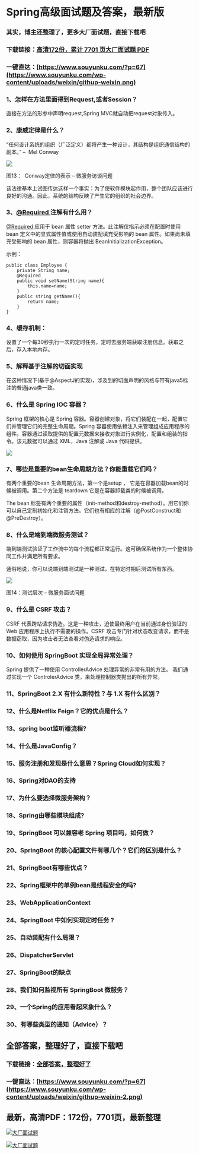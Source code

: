 # Spring高级面试题及答案，最新版

### 其实，博主还整理了，更多大厂面试题，直接下载吧

### 下载链接：[高清172份，累计 7701 页大厂面试题  PDF](https://github.com/souyunku/DevBooks/blob/master/docs/index.md)

### 一键直达：[https://www.souyunku.com/?p=67](https://www.souyunku.com/wp-content/uploads/weixin/githup-weixin.png)



### 1、怎样在方法里面得到Request,或者Session？



直接在方法的形参中声明request,Spring MVC就自动把request对象传入。


### 2、康威定律是什么？

“任何设计系统的组织（广泛定义）都将产生一种设计，其结构是组织通信结构的副本。” –  Mel Conway

![](https://gitee.com/souyunkutech/souyunku-home/raw/master/images/souyunku-web/2019/08/0816/01/img_16.png#alt=img%5C_16.png)

图13：  Conway定律的表示 – 微服务访谈问题

该法律基本上试图传达这样一个事实：为了使软件模块起作用，整个团队应该进行良好的沟通。因此，系统的结构反映了产生它的组织的社会边界。


### 3、[@Required ](/Required ) 注解有什么用？

[@Required ](/Required ) 应用于 bean 属性 setter 方法。此注解仅指示必须在配置时使用 bean 定义中的显式属性值或使用自动装配填充受影响的 bean 属性。如果尚未填充受影响的 bean 属性，则容器将抛出 BeanInitializationException。

示例：

```
public class Employee {
    private String name;
    @Required
    public void setName(String name){
        this.name=name;
    }
    public string getName(){
        return name;
    }
}
```


### 4、缓存机制：

设置了⼀个每30秒执⾏⼀次的定时任务，定时去服务端获取注册信息。获取之后，存⼊本地内存。


### 5、解释基于注解的切面实现

在这种情况下(基于@AspectJ的实现)，涉及到的切面声明的风格与带有java5标注的普通java类一致。


### 6、什么是 Spring IOC 容器？

Spring 框架的核心是 Spring 容器。容器创建对象，将它们装配在一起，配置它们并管理它们的完整生命周期。Spring 容器使用依赖注入来管理组成应用程序的组件。容器通过读取提供的配置元数据来接收对象进行实例化，配置和组装的指令。该元数据可以通过 XML，Java 注解或 Java 代码提供。

![](https://gitee.com/souyunkutech/souyunku-home/raw/master/images/souyunku-web/2019/08/0816/02/img_2.png#alt=img%5C_2.png)


### 7、哪些是重要的bean生命周期方法？你能重载它们吗？

有两个重要的bean 生命周期方法，第一个是setup ， 它是在容器加载bean的时候被调用。第二个方法是 teardown 它是在容器卸载类的时候被调用。

The bean 标签有两个重要的属性（init-method和destroy-method）。用它们你可以自己定制初始化和注销方法。它们也有相应的注解（@PostConstruct和@PreDestroy）。


### 8、什么是端到端微服务测试？

端到端测试验证了工作流中的每个流程都正常运行。这可确保系统作为一个整体协同工作并满足所有要求。

通俗地说，你可以说端到端测试是一种测试，在特定时期后测试所有东西。

![](https://gitee.com/souyunkutech/souyunku-home/raw/master/images/souyunku-web/2019/08/0816/01/img_17.png#alt=img%5C_17.png)

图14：测试层次 – 微服务面试问题


### 9、什么是 CSRF 攻击？

CSRF 代表跨站请求伪造。这是一种攻击，迫使最终用户在当前通过身份验证的Web 应用程序上执行不需要的操作。CSRF 攻击专门针对状态改变请求，而不是数据窃取，因为攻击者无法查看对伪造请求的响应。


### 10、如何使用 SpringBoot 实现全局异常处理？

Spring 提供了一种使用 ControllerAdvice 处理异常的非常有用的方法。 我们通过实现一个 ControlerAdvice 类，来处理控制器类抛出的所有异常。


### 11、SpringBoot 2.X 有什么新特性？与 1.X 有什么区别？
### 12、什么是Netflix Feign？它的优点是什么？
### 13、spring boot监听器流程?
### 14、什么是JavaConfig？
### 15、服务注册和发现是什么意思？Spring Cloud如何实现？
### 16、Spring对DAO的支持
### 17、为什么要选择微服务架构？
### 18、Spring由哪些模块组成?
### 19、SpringBoot 可以兼容老 Spring 项目吗，如何做？
### 20、SpringBoot 的核心配置文件有哪几个？它们的区别是什么？
### 21、SpringBoot有哪些优点？
### 22、Spring框架中的单例bean是线程安全的吗?
### 23、WebApplicationContext
### 24、SpringBoot 中如何实现定时任务 ?
### 25、自动装配有什么局限？
### 26、DispatcherServlet
### 27、SpringBoot的缺点
### 28、我们如何监视所有 SpringBoot 微服务？
### 29、一个Spring的应用看起来象什么？
### 30、有哪些类型的通知（Advice）？




## 全部答案，整理好了，直接下载吧

### 下载链接：[全部答案，整理好了](https://www.souyunku.com/wp-content/uploads/weixin/githup-weixin-2.png)

### 一键直达：[https://www.souyunku.com/?p=67](https://www.souyunku.com/wp-content/uploads/weixin/githup-weixin-2.png)


## 最新，高清PDF：172份，7701页，最新整理

[![大厂面试题](https://www.souyunku.com/wp-content/uploads/weixin/mst.png "架构师专栏")](https://www.souyunku.com/wp-content/uploads/weixin/githup-weixin.png "架构师专栏")

[![大厂面试题](https://www.souyunku.com/wp-content/uploads/weixin/githup-weixin.png "架构师专栏")](https://www.souyunku.com/wp-content/uploads/weixin/githup-weixin.png "架构师专栏")
